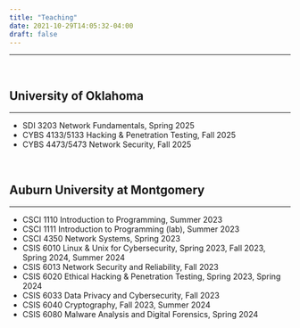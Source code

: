```yaml
---
title: "Teaching"
date: 2021-10-29T14:05:32-04:00
draft: false
---
```


---------------------------------------


&nbsp;
&nbsp;
## University of Oklahoma
----------------------------------------
* SDI 3203 Network Fundamentals, Spring 2025
* CYBS 4133/5133 Hacking & Penetration Testing, Fall 2025
* CYBS 4473/5473 Network Security, Fall 2025


&nbsp;
&nbsp;
## Auburn University at Montgomery
----------------------------------------
* CSCI 1110 Introduction to Programming, Summer 2023
* CSCI 1111 Introduction to Programming (lab), Summer 2023
* CSCI 4350 Network Systems, Spring 2023 
* CSIS 6010 Linux & Unix for Cybersecurity, Spring 2023, Fall 2023, Spring 2024, Summer 2024
* CSIS 6013 Network Security and Reliability, Fall 2023
* CSIS 6020 Ethical Hacking & Penetration Testing, Spring 2023, Spring 2024
* CSIS 6033 Data Privacy and Cybersecurity, Fall 2023
* CSIS 6040 Cryptography, Fall 2023, Summer 2024
* CSIS 6080 Malware Analysis and Digital Forensics, Spring 2024

